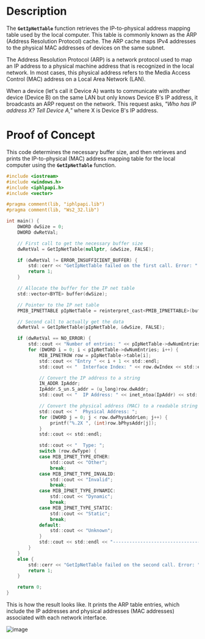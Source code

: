 # Description

The **`GetIpNetTable`** function retrieves the IP-to-physical address mapping table used by the local computer. This table is commonly known as the ARP (Address Resolution Protocol) cache. The ARP cache maps IPv4 addresses to the physical MAC addresses of devices on the same subnet.

The Address Resolution Protocol (ARP) is a network protocol used to map an IP address to a physical machine address that is recognized in the local network. In most cases, this physical address refers to the Media Access Control (MAC) address on a Local Area Network (LAN).

When a device (let's call it Device A) wants to communicate with another device (Device B) on the same LAN but only knows Device B's IP address, it broadcasts an ARP request on the network. This request asks, *"Who has IP address X? Tell Device A,"* where X is Device B's IP address.

# Proof of Concept


This code determines the necessary buffer size, and then retrieves and prints the IP-to-physical (MAC) address mapping table for the local computer using the **`GetIpNetTable`** function.

```c
#include <iostream>
#include <windows.h>
#include <iphlpapi.h>
#include <vector>

#pragma comment(lib, "iphlpapi.lib")
#pragma comment(lib, "Ws2_32.lib")

int main() {
    DWORD dwSize = 0;
    DWORD dwRetVal;

    // First call to get the necessary buffer size
    dwRetVal = GetIpNetTable(nullptr, &dwSize, FALSE);

    if (dwRetVal != ERROR_INSUFFICIENT_BUFFER) {
        std::cerr << "GetIpNetTable failed on the first call. Error: " << dwRetVal << std::endl;
        return 1;
    }

    // Allocate the buffer for the IP net table
    std::vector<BYTE> buffer(dwSize);

    // Pointer to the IP net table
    PMIB_IPNETTABLE pIpNetTable = reinterpret_cast<PMIB_IPNETTABLE>(buffer.data());

    // Second call to actually get the data
    dwRetVal = GetIpNetTable(pIpNetTable, &dwSize, FALSE);

    if (dwRetVal == NO_ERROR) {
        std::cout << "Number of entries: " << pIpNetTable->dwNumEntries << std::endl;
        for (DWORD i = 0; i < pIpNetTable->dwNumEntries; i++) {
            MIB_IPNETROW row = pIpNetTable->table[i];
            std::cout << "Entry " << i + 1 << std::endl;
            std::cout << "  Interface Index: " << row.dwIndex << std::endl;

            // Convert the IP address to a string
            IN_ADDR IpAddr;
            IpAddr.S_un.S_addr = (u_long)row.dwAddr;
            std::cout << "  IP Address: " << inet_ntoa(IpAddr) << std::endl;

            // Convert the physical address (MAC) to a readable string
            std::cout << "  Physical Address: ";
            for (DWORD j = 0; j < row.dwPhysAddrLen; j++) {
                printf("%.2X ", (int)row.bPhysAddr[j]);
            }
            std::cout << std::endl;

            std::cout << "  Type: ";
            switch (row.dwType) {
            case MIB_IPNET_TYPE_OTHER:
                std::cout << "Other";
                break;
            case MIB_IPNET_TYPE_INVALID:
                std::cout << "Invalid";
                break;
            case MIB_IPNET_TYPE_DYNAMIC:
                std::cout << "Dynamic";
                break;
            case MIB_IPNET_TYPE_STATIC:
                std::cout << "Static";
                break;
            default:
                std::cout << "Unknown";
            }
            std::cout << std::endl << "---------------------------------" << std::endl;
        }
    }
    else {
        std::cerr << "GetIpNetTable failed on the second call. Error: " << dwRetVal << std::endl;
        return 1;
    }

    return 0;
}
```

This is how the result looks like. It prints the ARP table entries, which include the IP addresses and physical addresses (MAC addresses) associated with each network interface.

![image](https://github.com/DebugPrivilege/WindowsAP1/assets/63166600/7617e9d0-b6d2-447d-b4fe-3870b1c91ee5)

